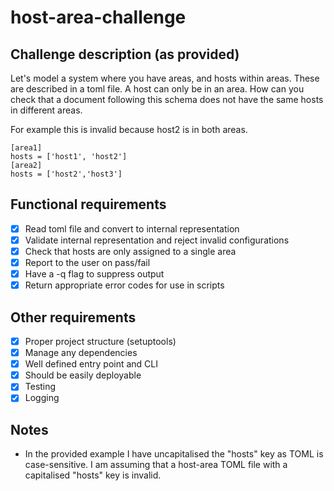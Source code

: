 # host-area-challenge

## Challenge description (as provided)
Let's model a system where you have areas, and hosts within areas.
These are described in a toml file. A host can only be in an area.
How can you check that a document following this schema does not have the same hosts in different areas.

For example this is invalid because host2 is in both areas.
```
[area1]
hosts = ['host1', 'host2']
[area2]
hosts = ['host2','host3']
```

## Functional requirements
- [x] Read toml file and convert to internal representation
- [x] Validate internal representation and reject invalid configurations
- [x] Check that hosts are only assigned to a single area
- [x] Report to the user on pass/fail
- [x] Have a -q flag to suppress output
- [x] Return appropriate error codes for use in scripts

## Other requirements
- [x] Proper project structure (setuptools)
- [x] Manage any dependencies
- [x] Well defined entry point and CLI
- [x] Should be easily deployable
- [x] Testing
- [x] Logging

## Notes
* In the provided example I have uncapitalised the "hosts" key as TOML is case-sensitive.
  I am assuming that a host-area TOML file with a capitalised "hosts" key is invalid.
